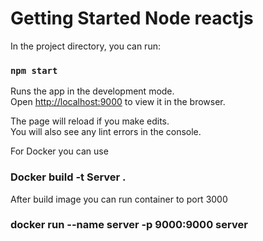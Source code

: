 # Getting Started Node reactjs

In the project directory, you can run:

### `npm start`

Runs the app in the development mode.\
Open [http://localhost:9000](http://localhost:9000) to view it in the browser.

The page will reload if you make edits.\
You will also see any lint errors in the console.

For Docker you can use 
### Docker build -t Server .

After build image you can run container to port 3000

### docker run --name server -p 9000:9000 server


